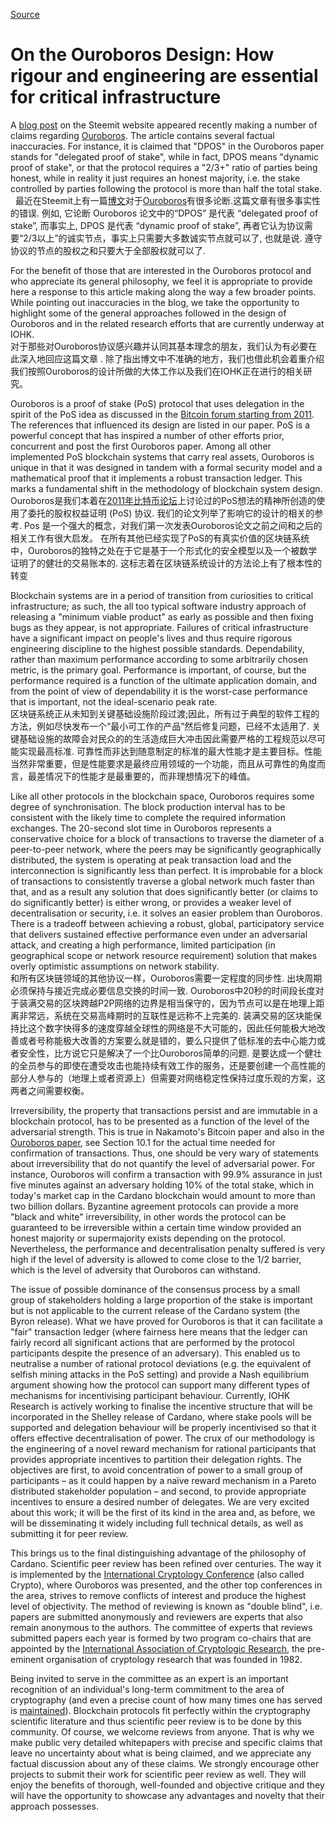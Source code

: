 
[Source](https://iohk.io/blog/on-the-ouroboros-design-how-rigour-and-engineering-are-essential-for-critical-infrastructure/ "Permalink to On the Ouroboros Design: How rigour and engineering are essential for critical infrastructure")

# On the Ouroboros Design: How rigour and engineering are essential for critical infrastructure

A [blog post][1] on the Steemit website appeared recently making a number of claims regarding [Ouroboros][2]. The article contains several factual inaccuracies. For instance, it is claimed that "DPOS" in the Ouroboros paper stands for "delegated proof of stake", while in fact, DPOS means "dynamic proof of stake", or that the protocol requires a "2/3+" ratio of parties being honest, while in reality it just requires an honest majority, i.e. the stake controlled by parties following the protocol is more than half the total stake.   
最近在Steemit上有一篇[博文][1]对于[Ouroboros][2]有很多论断.这篇文章有很多事实性的错误. 例如, 它论断 Ouroboros 论文中的“DPOS” 是代表 “delegated proof of stake”, 而事实上, DPOS 是代表 “dynamic proof of stake”, 再者它认为协议需要“2/3以上”的诚实节点，事实上只需要大多数诚实节点就可以了, 也就是说. 遵守协议的节点的股权之和只要大于全部股权就可以了.   

For the benefit of those that are interested in the Ouroboros protocol and who appreciate its general philosophy, we feel it is appropriate to provide here a response to this article making along the way a few broader points. While pointing out inaccuracies in the blog, we take the opportunity to highlight some of the general approaches followed in the design of Ouroboros and in the related research efforts that are currently underway at IOHK.  
对于那些对Ouroboros协议感兴趣并认同其基本理念的朋友，我们认为有必要在此深入地回应这篇文章
. 除了指出博文中不准确的地方，我们也借此机会着重介绍我们按照Ouroboros的设计所做的大体工作以及我们在IOHK正在进行的相关研究。

Ouroboros is a proof of stake (PoS) protocol that uses delegation in the spirit of the PoS idea as discussed in the [Bitcoin forum starting from 2011][3]. The references that influenced its design are listed in our paper. PoS is a powerful concept that has inspired a number of other efforts prior, concurrent and post the first Ouroboros paper. Among all other implemented PoS blockchain systems that carry real assets, Ouroboros is unique in that it was designed in tandem with a formal security model and a mathematical proof that it implements a robust transaction ledger. This marks a fundamental shift in the methodology of blockchain system design.  
Ouroboros是我们本着在[2011年比特币论坛][3]上讨论过的PoS想法的精神所创造的使用了委托的股权权益证明 (PoS) 协议. 我们的论文列举了影响它的设计的相关的参考. Pos 是一个强大的概念，对我们第一次发表Ouroboros论文之前之间和之后的相关工作有很大启发。  在所有其他已经实现了PoS的有真实价值的区块链系统中，Ouroboros的独特之处在于它是基于一个形式化的安全模型以及一个被数学证明了的健壮的交易账本的. 这标志着在区块链系统设计的方法论上有了根本性的转变

Blockchain systems are in a period of transition from curiosities to critical infrastructure; as such, the all too typical software industry approach of releasing a "minimum viable product" as early as possible and then fixing bugs as they appear, is not appropriate. Failures of critical infrastructure have a significant impact on people's lives and thus require rigorous engineering discipline to the highest possible standards. Dependability, rather than maximum performance according to some arbitrarily chosen metric, is the primary goal. Performance is important, of course, but the performance required is a function of the ultimate application domain, and from the point of view of dependability it is the worst-case performance that is important, not the ideal-scenario peak rate.  
区块链系统正从未知到关键基础设施阶段过渡;因此，所有过于典型的软件工程的方法，例如尽快发布一个“最小可工作的产品”然后修复问题，已经不太适用了. 关键基础设施的故障会对民众的的生活造成巨大冲击因此需要严格的工程规范以尽可能实现最高标准.  可靠性而非达到随意制定的标准的最大性能才是主要目标。性能当然非常重要，但是性能要求是最终应用领域的一个功能，而且从可靠性的角度而言，最差情况下的性能才是最重要的，而非理想情况下的峰值。

Like all other protocols in the blockchain space, Ouroboros requires some degree of synchronisation. The block production interval has to be consistent with the likely time to complete the required information exchanges. The 20-second slot time in Ouroboros represents a conservative choice for a block of transactions to traverse the diameter of a peer-to-peer network, where the peers may be significantly geographically distributed, the system is operating at peak transaction load and the interconnection is significantly less than perfect. It is improbable for a block of transactions to consistently traverse a global network much faster than that, and as a result any solution that does significantly better (or claims to do significantly better) is either wrong, or provides a weaker level of decentralisation or security, i.e. it solves an easier problem than Ouroboros. There is a tradeoff between achieving a robust, global, participatory service that delivers sustained effective performance even under an adversarial attack, and creating a high performance, limited participation (in geographical scope or network resource requirement) solution that makes overly optimistic assumptions on network stability.  
和所有区块链领域的其他协议一样，Ouroboros需要一定程度的同步性. 出块周期必须保持与接近完成必要信息交换的时间一致. Ouroboros中20秒的时间段长度对于装满交易的区块跨越P2P网络的边界是相当保守的，因为节点可以是在地理上距离非常远，系统在交易高峰期时的互联性是远称不上完美的. 装满交易的区块能保持比这个数字快得多的速度穿越全球性的网络是不大可能的，因此任何能极大地改善或者号称能极大改善的方案要么就是错的，要么只提供了低标准的去中心能力或者安全性，比方说它只是解决了一个比Ouroboros简单的问题. 是要达成一个健壮的全员参与的即使在遭受攻击也能持续有效工作的服务，还是要创建一个高性能的部分人参与的（地理上或者资源上）但需要对网络稳定性保持过度乐观的方案，这两者之间需要权衡。

Irreversibility, the property that transactions persist and are immutable in a blockchain protocol, has to be presented as a function of the level of the adversarial strength. This is true in Nakamoto's Bitcoin paper and also in the [Ouroboros paper][2], see Section 10.1 for the actual time needed for confirmation of transactions. Thus, one should be very wary of statements about irreversibility that do not quantify the level of adversarial power. For instance, Ouroboros will confirm a transaction with 99.9% assurance in just five minutes against an adversary holding 10% of the total stake, which in today's market cap in the Cardano blockchain would amount to more than two billion dollars. Byzantine agreement protocols can provide a more "black and white" irreversibility, in other words the protocol can be guaranteed to be irreversible within a certain time window provided an honest majority or supermajority exists depending on the protocol. Nevertheless, the performance and decentralisation penalty suffered is very high if the level of adversity is allowed to come close to the 1/2 barrier, which is the level of adversity that Ouroboros can withstand.

The issue of possible dominance of the consensus process by a small group of stakeholders holding a large proportion of the stake is important but is not applicable to the current release of the Cardano system (the Byron release). What we have proved for Ouroboros is that it can facilitate a "fair" transaction ledger (where fairness here means that the ledger can fairly record all significant actions that are performed by the protocol participants despite the presence of an adversary). This enabled us to neutralise a number of rational protocol deviations (e.g. the equivalent of selfish mining attacks in the PoS setting) and provide a Nash equilibrium argument showing how the protocol can support many different types of mechanisms for incentivising participant behaviour. Currently, IOHK Research is actively working to finalise the incentive structure that will be incorporated in the Shelley release of Cardano, where stake pools will be supported and delegation behaviour will be properly incentivised so that it offers effective decentralisation of power. The crux of our methodology is the engineering of a novel reward mechanism for rational participants that provides appropriate incentives to partition their delegation rights. The objectives are first, to avoid concentration of power to a small group of participants – as it could happen by a naïve reward mechanism in a Pareto distributed stakeholder population – and second, to provide appropriate incentives to ensure a desired number of delegates. We are very excited about this work; it will be the first of its kind in the area and, as before, we will be disseminating it widely including full technical details, as well as submitting it for peer review.

This brings us to the final distinguishing advantage of the philosophy of Cardano. Scientific peer review has been refined over centuries. The way it is implemented by the [International Cryptology Conference][4] (also called Crypto), where Ouroboros was presented, and the other top conferences in the area, strives to remove conflicts of interest and produce the highest level of objectivity. The method of reviewing is known as "double blind", i.e. papers are submitted anonymously and reviewers are experts that also remain anonymous to the authors. The committee of experts that reviews submitted papers each year is formed by two program co-chairs that are appointed by the [International Association of Cryptologic Research][5], the pre-eminent organisation of cryptology research that was founded in 1982.

Being invited to serve in the committee as an expert is an important recognition of an individual's long-term commitment to the area of cryptography (and even a precise count of how many times one has served is [maintained][6]). Blockchain protocols fit perfectly within the cryptography scientific literature and thus scientific peer review is to be done by this community. Of course, we welcome reviews from anyone. That is why we make public very detailed whitepapers with precise and specific claims that leave no uncertainty about what is being claimed, and we appreciate any factual discussion about any of these claims. We strongly encourage other projects to submit their work for scientific peer review as well. They will enjoy the benefits of thorough, well-founded and objective critique and they will have the opportunity to showcase any advantages and novelty that their approach possesses.

[1]: https://steemit.com/cardamon/@dan/peer-review-of-cardano-s-ouroboros "Peer Review of Cardano's Ouroboros, steemit.com"
[2]: https://iohk.io/research/papers/#9BKRHCSI "Ouroboros: A Provably Secure Proof-of-Stake Blockchain Protocol, iohk.io"
[3]: https://bitcointalk.org/index.php?topic=27787.0 "Proof of stake instead of proof of work, bitcointalk.org"
[4]: https://www.iacr.org/conferences/crypto2017/ "Crypto 2017, iacr.org"
[5]: https://www.iacr.org/ "iacr.org"
[6]: https://www.iacr.org/cryptodb/data/stats.php "Publishing Statistics, iacr.org"

  
